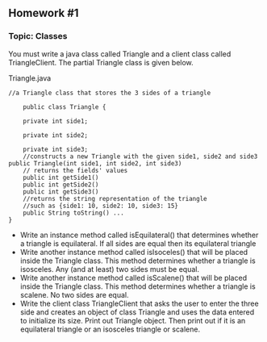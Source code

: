## Homework #1
### Topic: Classes

You must write a java class called Triangle and a client class called TriangleClient. The partial Triangle class is given below. 

Triangle.java

	//a Triangle class that stores the 3 sides of a triangle

		public class Triangle {

		private int side1;

		private int side2;

		private int side3;
		//constructs a new Triangle with the given side1, side2 and side3 public Triangle(int side1, int side2, int side3)
		// returns the fields' values
		public int getSide1()
		public int getSide2()
		public int getSide3()
		//returns the string representation of the triangle 
		//such as {side1: 10, side2: 10, side3: 15}
		public String toString() ...
	}

* Write an instance method called isEquilateral() that determines whether a triangle is equilateral. If all sides are equal then its equilateral triangle
* Write another instance method called isIsoceles() that will be placed inside the Triangle class. This method determines whether a triangle is isosceles. Any (and at least) two sides must be equal.
* Write another instance method called isScalene() that will be placed inside the Triangle class. This method determines whether a triangle is scalene. No two sides are equal.
* Write the client class TriangleClient that asks the user to enter the three side and creates an object of class Triangle and uses the data entered to initialize its size. Print out Triangle object. Then print out if it is an equilateral triangle or an isosceles triangle or scalene.
